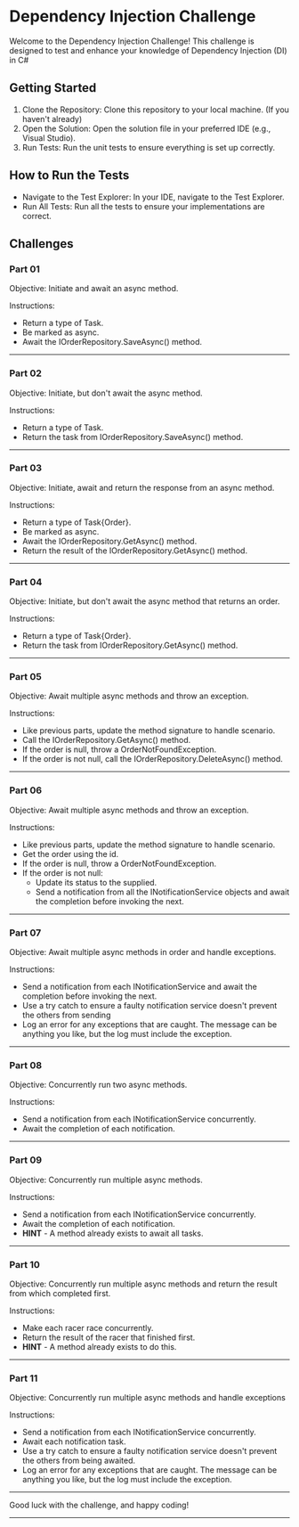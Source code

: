 # Dependency Injection Challenge

Welcome to the Dependency Injection Challenge! This challenge is designed to test and enhance your knowledge of Dependency Injection (DI) in C#

## Getting Started

1. Clone the Repository: Clone this repository to your local machine. (If you haven't already)
2. Open the Solution: Open the solution file in your preferred IDE (e.g., Visual Studio).
3. Run Tests: Run the unit tests to ensure everything is set up correctly.

## How to Run the Tests

* Navigate to the Test Explorer: In your IDE, navigate to the Test Explorer.
* Run All Tests: Run all the tests to ensure your implementations are correct.

## Challenges
### Part 01

Objective: Initiate and await an async method.

Instructions:
* Return a type of Task.
* Be marked as async.
* Await the IOrderRepository.SaveAsync() method.

---

### Part 02

Objective: Initiate, but don't await the async method.

Instructions:
* Return a type of Task.
* Return the task from IOrderRepository.SaveAsync() method.

---

### Part 03

Objective: Initiate, await and return the response from an async method.

Instructions:
* Return a type of Task{Order}.
* Be marked as async.
* Await the IOrderRepository.GetAsync() method.
* Return the result of the IOrderRepository.GetAsync() method.

---

### Part 04

Objective: Initiate, but don't await the async method that returns an order.

Instructions:
* Return a type of Task{Order}.
* Return the task from IOrderRepository.GetAsync() method.

---

### Part 05

Objective: Await multiple async methods and throw an exception.

Instructions:
* Like previous parts, update the method signature to handle scenario.
* Call the IOrderRepository.GetAsync() method.
* If the order is null, throw a OrderNotFoundException.
* If the order is not null, call the IOrderRepository.DeleteAsync() method.

---

### Part 06

Objective: Await multiple async methods and throw an exception.

Instructions:
* Like previous parts, update the method signature to handle scenario.
* Get the order using the id.
* If the order is null, throw a OrderNotFoundException.
* If the order is not null:
  * Update its status to the supplied.
  * Send a notification from all the INotificationService objects and await the completion before invoking the next.

---

### Part 07

Objective: Await multiple async methods in order and handle exceptions.

Instructions:
* Send a notification from each INotificationService and await the completion before invoking the next.
* Use a try catch to ensure a faulty notification service doesn't prevent the others from sending
* Log an error for any exceptions that are caught. The message can be anything you like, but the log must include the exception.

---

### Part 08

Objective: Concurrently run two async methods.

Instructions:
* Send a notification from each INotificationService concurrently.
* Await the completion of each notification.

---

### Part 09

Objective: Concurrently run multiple async methods.

Instructions:
* Send a notification from each INotificationService concurrently.
* Await the completion of each notification.
* **HINT** - A method already exists to await all tasks.

---

### Part 10

Objective: Concurrently run multiple async methods and return the result from which completed first.

Instructions:
* Make each racer race concurrently.
* Return the result of the racer that finished first.
* **HINT** - A method already exists to do this.

---

### Part 11

Objective: Concurrently run multiple async methods and handle exceptions

Instructions:
* Send a notification from each INotificationService concurrently.
* Await each notification task.
* Use a try catch to ensure a faulty notification service doesn't prevent the others from being awaited.
* Log an error for any exceptions that are caught. The message can be anything you like, but the log must include the exception.

---

Good luck with the challenge, and happy coding!

---
